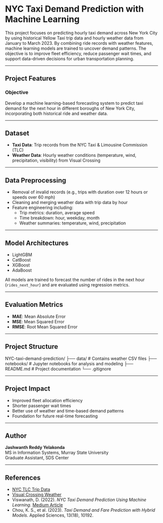 # NYC Taxi Demand Prediction with Machine Learning

This project focuses on predicting hourly taxi demand across New York City by using historical Yellow Taxi trip data and hourly weather data from January to March 2023. By combining ride records with weather features, machine learning models are trained to uncover demand patterns. The objective is to improve fleet efficiency, reduce passenger wait times, and support data-driven decisions for urban transportation planning.

---

## Project Features

### Objective  
Develop a machine learning-based forecasting system to predict taxi demand for the next hour in different boroughs of New York City, incorporating both historical ride and weather data.

---

## Dataset

- **Taxi Data**: Trip records from the NYC Taxi & Limousine Commission (TLC)  
- **Weather Data**: Hourly weather conditions (temperature, wind, precipitation, visibility) from Visual Crossing

---

## Data Preprocessing

- Removal of invalid records (e.g., trips with duration over 12 hours or speeds over 60 mph)  
- Cleaning and merging weather data with trip data by hour  
- Feature engineering including:
  - Trip metrics: duration, average speed  
  - Time breakdown: hour, weekday, month  
  - Weather summaries: temperature, wind, precipitation

---

## Model Architectures

- LightGBM  
- CatBoost  
- XGBoost  
- AdaBoost  

All models are trained to forecast the number of rides in the next hour (`rides_next_hour`) and are evaluated using regression metrics.

---

## Evaluation Metrics

- **MAE**: Mean Absolute Error  
- **MSE**: Mean Squared Error  
- **RMSE**: Root Mean Squared Error

---

## Project Structure

NYC-taxi-demand-prediction/
├── data/ # Contains weather CSV files
├── notebooks/ # Jupyter notebooks for analysis and modeling
├── README.md # Project documentation
└── .gitignore

---

## Project Impact

- Improved fleet allocation efficiency  
- Shorter passenger wait times  
- Better use of weather and time-based demand patterns  
- Foundation for future real-time forecasting

---

## Author

**Jashwanth Reddy Yelakonda**  
MS in Information Systems, Murray State University  
Graduate Assistant, SDS Center

---

## References

- [NYC TLC Trip Data](https://www.nyc.gov/site/tlc/about/tlc-trip-record-data.page)  
- [Visual Crossing Weather](https://www.visualcrossing.com/)  
- Viswanath, D. (2022). *NYC Taxi Demand Prediction Using Machine Learning*. [Medium Article](https://medium.com/analytics-vidhya/new-york-yellow-taxi-demand-prediction-using-machine-learning-fc697d20ff86)  
- Chou, K. S., et al. (2023). *Taxi Demand and Fare Prediction with Hybrid Models*. Applied Sciences, 13(18), 10192.

